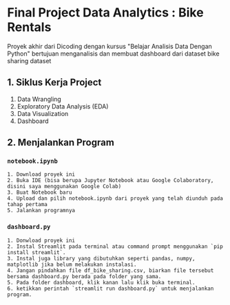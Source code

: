 # Final Project Data Analytics : Bike Rentals
Proyek akhir dari Dicoding dengan kursus "Belajar Analisis Data Dengan Python" bertujuan menganalisis dan membuat dashboard dari dataset bike sharing dataset

## 1. Siklus Kerja Project
   1. Data Wrangling
   2. Exploratory Data Analysis (EDA)
   3. Data Visualization
   4. Dashboard
  
## 2. Menjalankan Program
### `notebook.ipynb`
    1. Download proyek ini
    2. Buka IDE (bisa berupa Jupyter Notebook atau Google Colaboratory, disini saya menggunakan Google Colab)
    3. Buat Notebook baru
    4. Upload dan pilih notebook.ipynb dari proyek yang telah diunduh pada tahap pertama
    5. Jalankan programnya
  
### `dashboard.py`
    1. Donwload proyek ini
    2. Instal Streamlit pada terminal atau command prompt menggunakan `pip install streamlit`.
    3. Instal juga library yang dibutuhkan seperti pandas, numpy, matplotlib jika belum melakukan instalasi.
    4. Jangan pindahkan file df_bike_sharing.csv, biarkan file tersebut bersama dashboard.py berada pada folder yang sama.
    5. Pada folder dashboard, klik kanan lalu klik buka terminal.
    6. ketikkan perintah `streamlit run dashboard.py` untuk menjalankan program.
